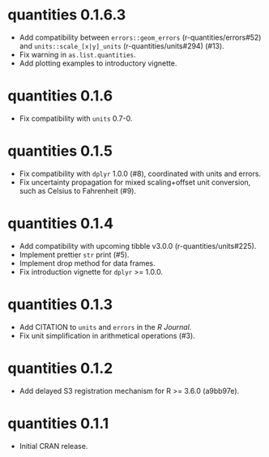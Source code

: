 # quantities 0.1.6.3

- Add compatibility between `errors::geom_errors` (r-quantities/errors#52) and
  `units::scale_[x|y]_units` (r-quantities/units#294) (#13).
- Fix warning in `as.list.quantities`.
- Add plotting examples to introductory vignette.

# quantities 0.1.6

- Fix compatibility with `units` 0.7-0.

# quantities 0.1.5

- Fix compatibility with `dplyr` 1.0.0 (#8), coordinated with units and errors.
- Fix uncertainty propagation for mixed scaling+offset unit conversion, such
  as Celsius to Fahrenheit (#9).

# quantities 0.1.4

- Add compatibility with upcoming tibble v3.0.0 (r-quantities/units#225).
- Implement prettier `str` print (#5).
- Implement drop method for data frames.
- Fix introduction vignette for `dplyr` >= 1.0.0.

# quantities 0.1.3

- Add CITATION to `units` and `errors` in the *R Journal*.
- Fix unit simplification in arithmetical operations (#3).

# quantities 0.1.2

- Add delayed S3 registration mechanism for R >= 3.6.0 (a9bb97e).

# quantities 0.1.1

- Initial CRAN release.
